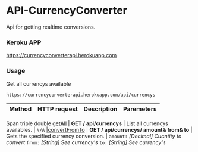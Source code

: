 # API-CurrencyConverter

Api for getting realtime conversions.

### Keroku APP
https://currencyconverterapi.herokuapp.com

### Usage

Get all currencys available
```
https://currencyconverterapi.herokuapp.com/api/currencys
```

Method | HTTP request | Description |Paremeters
--- | --- | --- | ---
 Span <td colspan=3>triple  <td colspan=2>double
[getAll](https://currencyconverterapi.herokuapp.com/api/currencys) | **GET / api/currencys** | List all currencys availables. | `N/A` 
|[convertFromTo](https://currencyconverterapi.herokuapp.com/api/currencys/1&USD&MXN) | **GET / api/currencys/ amount& from& to** | Gets the specified currency conversion. | `amount:` *[Decimal] Cuantity to convert* `from:` *[String] See currency's* `to:` *[String] See currency's*
